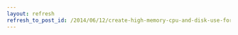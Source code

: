 ```yaml
---
layout: refresh
refresh_to_post_id: /2014/06/12/create-high-memory-cpu-and-disk-use-for-stress-testing-windows
---
```


